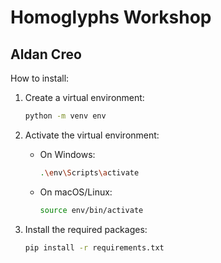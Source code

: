 # Homoglyphs Workshop

## Aldan Creo

How to install:

1. Create a virtual environment:
   ```bash
   python -m venv env
   ```

2. Activate the virtual environment:
   - On Windows:
     ```bash
     .\env\Scripts\activate
     ```
   - On macOS/Linux:
     ```bash
     source env/bin/activate
     ```

3. Install the required packages:
   ```bash
   pip install -r requirements.txt
   ```